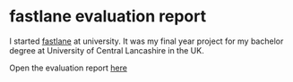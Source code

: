 # fastlane evaluation report

I started [fastlane](https://fastlane.tools) at university. It was my final year project for my bachelor degree at University of Central Lancashire in the UK.

Open the evaluation report [here](https://github.com/fastlane/evaluation_report/raw/master/EvaluationReportFastlane.pdf)